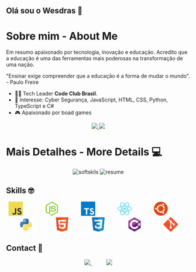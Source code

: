 ## Olá sou o Wesdras 👋

# Sobre mim - About Me

Em resumo apaixonado por tecnologia, inovação e educação. Acredito que a educação é uma das ferramentas mais poderosas na transformação de uma nação.

"Ensinar exige compreender que a educação é a forma de mudar o mundo". - Paulo Freire

- 👨‍💻 Tech Leader **Code Club Brasil**.
- 🎯 Interesse: Cyber Segurança, JavaScript, HTML, CSS, Python, TypeScript e C# 
- 🎮 Apaixonado por boad games 

<div align="center">

<a href="https://www.instagram.com/wesdras.alves/"><img src="https://img.shields.io/twitter/url?label=instagram&logo=instagram&style=for-the-badge&url=https%3A%2F%2Fwww.instagram.com%2Fwesdras.alves%2F">
<a href="https://www.linkedin.com/in/wesdrasalves/"><img src="https://img.shields.io/twitter/url?label=LinkendIn&logo=LinkendIn&style=for-the-badge&url=https%3A%2F%2Fwww.linkedin.com%2Fin%2Fwesdrasalves%2F"></a>


</div>

# Mais Detalhes - More Details 💻
<div align="center">

![softskils](https://github-readme-stats.vercel.app/api/top-langs/?username=wesdrasalves&layout=compact&theme=radical&langs_count=20)
![resume](https://github-readme-stats.vercel.app/api?disable_animations=false&username=wesdrasalves&show_icons=true&theme=radical)

</div>


<!--
**Conquistas - Trophies** \
![trophies](https://github-profile-trophy.vercel.app/?custom_title=&username=wesdrasalves&column=7&theme=gruvbox)
-->

## Skills :nerd_face:
<p align="center">
    <img height="40" src="https://raw.githubusercontent.com/devicons/devicon/master/icons/javascript/javascript-original.svg" alt="javascript">
    &nbsp;&nbsp;&nbsp;&nbsp;&nbsp;&nbsp;&nbsp;&nbsp;&nbsp;&nbsp;&nbsp;&nbsp;&nbsp;
    <img height="40" src="https://raw.githubusercontent.com/devicons/devicon/master/icons/nodejs/nodejs-original.svg" alt="nodejs">
    &nbsp;&nbsp;&nbsp;&nbsp;&nbsp;&nbsp;&nbsp;&nbsp;&nbsp;&nbsp;&nbsp;&nbsp;&nbsp;
    <img height="40" src="https://raw.githubusercontent.com/devicons/devicon/master/icons/typescript/typescript-plain.svg" alt="typescript">
    &nbsp;&nbsp;&nbsp;&nbsp;&nbsp;&nbsp;&nbsp;&nbsp;&nbsp;&nbsp;&nbsp;&nbsp;&nbsp;
    <img height="40" src="https://raw.githubusercontent.com/devicons/devicon/master/icons/react/react-original.svg" alt="react">
    &nbsp;&nbsp;&nbsp;&nbsp;&nbsp;&nbsp;&nbsp;&nbsp;&nbsp;&nbsp;&nbsp;&nbsp;&nbsp;
    <img height="40" src="https://raw.githubusercontent.com/devicons/devicon/master/icons/ubuntu/ubuntu-plain.svg" alt="ubuntu">
    &nbsp;&nbsp;&nbsp;&nbsp;&nbsp;&nbsp;&nbsp;&nbsp;&nbsp;&nbsp;&nbsp;&nbsp;&nbsp;
    <img height="40" src="https://raw.githubusercontent.com/devicons/devicon/master/icons/python/python-original.svg" alt="python" >
    &nbsp;&nbsp;&nbsp;&nbsp;&nbsp;&nbsp;&nbsp;&nbsp;&nbsp;&nbsp;&nbsp;&nbsp;&nbsp;
    <img height="40" src="https://raw.githubusercontent.com/devicons/devicon/master/icons/html5/html5-original.svg" alt="html5">
    &nbsp;&nbsp;&nbsp;&nbsp;&nbsp;&nbsp;&nbsp;&nbsp;&nbsp;&nbsp;&nbsp;&nbsp;&nbsp;
    <img height="40" src="https://raw.githubusercontent.com/devicons/devicon/master/icons/css3/css3-original.svg" alt="ccs3">
    &nbsp;&nbsp;&nbsp;&nbsp;&nbsp;&nbsp;&nbsp;&nbsp;&nbsp;&nbsp;&nbsp;&nbsp;&nbsp;
    <img height="40" src="https://raw.githubusercontent.com/devicons/devicon/master/icons/csharp/csharp-original.svg" alt="csharp">
    &nbsp;&nbsp;&nbsp;&nbsp;&nbsp;&nbsp;&nbsp;&nbsp;&nbsp;&nbsp;&nbsp;&nbsp;&nbsp;
    <img height="40" src="https://raw.githubusercontent.com/devicons/devicon/master/icons/git/git-original.svg" alt="git">
    
</p>

## Contact :iphone:

<p align="center">
    <a href="https://github.com/wesdrasalves">
        <img  src="https://img.shields.io/badge/github-%23100000.svg?&style=for-the-badge&logo=github&logoColor=white&link=mailto:https://github.com/wesdrasalves">
    </a>
    &nbsp;&nbsp;&nbsp;&nbsp;&nbsp;&nbsp;&nbsp;&nbsp;&nbsp;
    <a href="https://www.linkedin.com/in/wesdrasalves">
        <img src="https://img.shields.io/badge/linkedin-%230077B5.svg?&style=for-the-badge&logo=linkedin&logoColor=white&link=mailto:https://www.linkedin.com/in/wesdrasalves/">
    </a>
</p>
